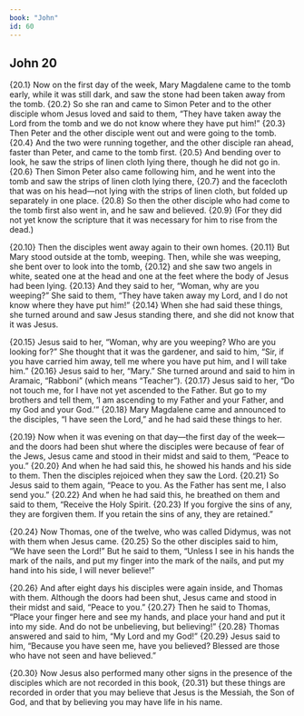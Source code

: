```yaml
---
book: "John"
id: 60
---
```


## John 20

{20.1} Now on the first day of the week, Mary Magdalene came to the tomb early, while it was still dark, and saw the stone had been taken away from the tomb. {20.2} So she ran and came to Simon Peter and to the other disciple whom Jesus loved and said to them, “They have taken away the Lord from the tomb and we do not know where they have put him!” {20.3} Then Peter and the other disciple went out and were going to the tomb. {20.4} And the two were running together, and the other disciple ran ahead, faster than Peter, and came to the tomb first. {20.5} And bending over to look, he saw the strips of linen cloth lying there, though he did not go in. {20.6} Then Simon Peter also came following him, and he went into the tomb and saw the strips of linen cloth lying there, {20.7} and the facecloth that was on his head—not lying with the strips of linen cloth, but folded up separately in one place. {20.8} So then the other disciple who had come to the tomb first also went in, and he saw and believed. {20.9} (For they did not yet know the scripture that it was necessary for him to rise from the dead.)

{20.10} Then the disciples went away again to their own homes. {20.11} But Mary stood outside at the tomb, weeping. Then, while she was weeping, she bent over to look into the tomb, {20.12} and she saw two angels in white, seated one at the head and one at the feet where the body of Jesus had been lying. {20.13} And they said to her, “Woman, why are you weeping?” She said to them, “They have taken away my Lord, and I do not know where they have put him!” {20.14} When she had said these things, she turned around and saw Jesus standing there, and she did not know that it was Jesus.

{20.15} Jesus said to her, “Woman, why are you weeping? Who are you looking for?” She thought that it was the gardener, and said to him, “Sir, if you have carried him away, tell me where you have put him, and I will take him.” {20.16} Jesus said to her, “Mary.” She turned around and said to him in Aramaic, “Rabboni” (which means “Teacher”). {20.17} Jesus said to her, “Do not touch me, for I have not yet ascended to the Father. But go to my brothers and tell them, ‘I am ascending to my Father and your Father, and my God and your God.’” {20.18} Mary Magdalene came and announced to the disciples, “I have seen the Lord,” and he had said these things to her.

{20.19} Now when it was evening on that day—the first day of the week—and the doors had been shut where the disciples were because of fear of the Jews, Jesus came and stood in their midst and said to them, “Peace to you.” {20.20} And when he had said this, he showed his hands and his side to them. Then the disciples rejoiced when they saw the Lord. {20.21} So Jesus said to them again, “Peace to you. As the Father has sent me, I also send you.” {20.22} And when he had said this, he breathed on them and said to them, “Receive the Holy Spirit. {20.23} If you forgive the sins of any, they are forgiven them. If you retain the sins of any, they are retained.”

{20.24} Now Thomas, one of the twelve, who was called Didymus, was not with them when Jesus came. {20.25} So the other disciples said to him, “We have seen the Lord!” But he said to them, “Unless I see in his hands the mark of the nails, and put my finger into the mark of the nails, and put my hand into his side, I will never believe!”

{20.26} And after eight days his disciples were again inside, and Thomas with them. Although the doors had been shut, Jesus came and stood in their midst and said, “Peace to you.” {20.27} Then he said to Thomas, “Place your finger here and see my hands, and place your hand and put it into my side. And do not be unbelieving, but believing!” {20.28} Thomas answered and said to him, “My Lord and my God!” {20.29} Jesus said to him, “Because you have seen me, have you believed? Blessed are those who have not seen and have believed.”

{20.30} Now Jesus also performed many other signs in the presence of the disciples which are not recorded in this book, {20.31} but these things are recorded in order that you may believe that Jesus is the Messiah, the Son of God, and that by believing you may have life in his name.